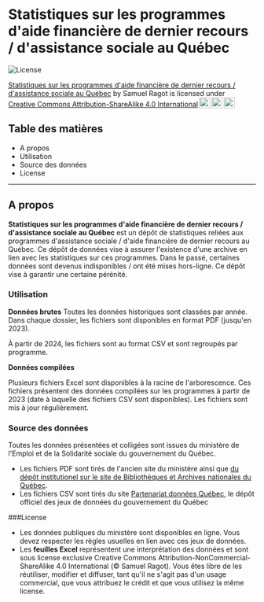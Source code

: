 # Statistiques sur les programmes d'aide financière de dernier recours / d'assistance sociale au Québec

![License](https://img.shields.io/badge/license-CC--BY--NC--SA--4.0-lightgrey)
 <p xmlns:cc="http://creativecommons.org/ns#" xmlns:dct="http://purl.org/dc/terms/"><a property="dct:title" rel="cc:attributionURL" href="https://github.com/sragot/stats-mtess">Statistiques sur les programmes d'aide financière de dernier recours / d'assistance sociale au Québec</a> by <span property="cc:attributionName">Samuel Ragot</span> is licensed under <a href="https://creativecommons.org/licenses/by-sa/4.0/?ref=chooser-v1" target="_blank" rel="license noopener noreferrer" style="display:inline-block;">Creative Commons Attribution-ShareAlike 4.0 International<img style="height:22px!important;margin-left:3px;vertical-align:text-bottom;" src="https://mirrors.creativecommons.org/presskit/icons/cc.svg?ref=chooser-v1" alt=""><img style="height:22px!important;margin-left:3px;vertical-align:text-bottom;" src="https://mirrors.creativecommons.org/presskit/icons/by.svg?ref=chooser-v1" alt=""><img style="height:22px!important;margin-left:3px;vertical-align:text-bottom;" src="https://mirrors.creativecommons.org/presskit/icons/sa.svg?ref=chooser-v1" alt=""></a></p> 
 
## Table des matières
- A propos
- Utilisation
- Source des données
- License

---

## A propos
**Statistiques sur les programmes d'aide financière de dernier recours / d'assistance sociale au Québec** est un dépôt de statistiques reliées aux programmes d'assistance sociale / d'aide financière de dernier recours au Québec. Ce dépôt de données vise à assurer l'existence d'une archive en lien avec les statistiques sur ces programmes.
Dans le passé, certaines données sont devenus indisponibles / ont été mises hors-ligne. Ce dépôt vise à garantir une certaine pérénité. 

### Utilisation

**Données brutes**
Toutes les données historiques sont classées par année. Dans chaque dossier, les fichiers sont disponibles en format PDF (jusqu'en 2023). 

À partir de 2024, les fichiers sont au format CSV et sont regroupés par programme. 

**Données compilées**

Plusieurs fichiers Excel sont disponibles à la racine de l'arborescence. Ces fichiers présentent des données compilées sur les programmes à partir de 2023 (date à laquelle des fichiers CSV sont disponibles). Les fichiers sont mis à jour régulièrement.

### Source des données

Toutes les données présentées et colligées sont issues du ministère de l'Emploi et de la Solidarité sociale du gouvernement du Québec. 
- Les fichiers PDF sont tirés de l'ancien site du ministère ainsi que [du dépôt institutionel sur le site de Bibliothèques et Archives nationales du Québec](https://numerique.banq.qc.ca/patrimoine/details/52327/35834).
- Les fichiers CSV sont tirés du site [Partenariat données Québec](https://www.donneesquebec.ca/recherche/organization/travail), le dépôt officiel des jeux de données du gouvernement du Québec

###License

- Les données publiques du ministère sont disponibles en ligne. Vous devez respecter les règles usuelles en lien avec ces jeux de données.
- Les **feuilles Excel** représentent une interprétation des données et sont sous license exclusive Creative Commons Attribution-NonCommercial-ShareAlike 4.0 International (© Samuel Ragot). Vous êtes libre de les réutiliser, modifier et diffuser, tant qu'il ne s'agit pas d'un usage commercial, que vous attribuez le crédit et que vous utilisez la même license.
